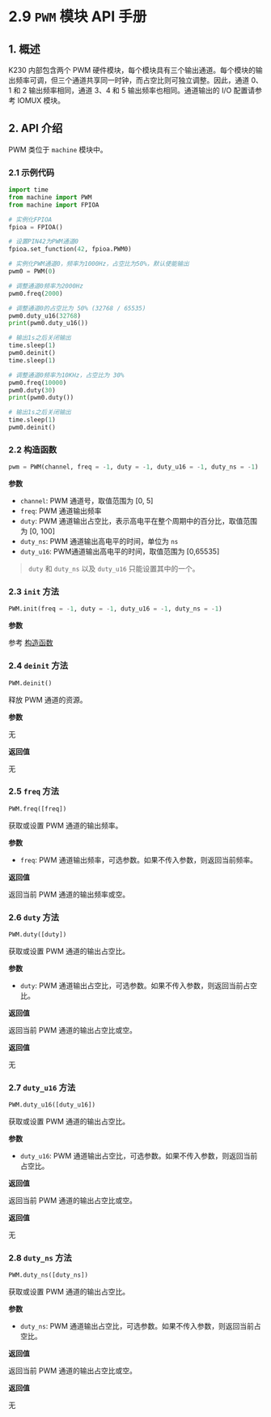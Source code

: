 # 2.9 `PWM` 模块 API 手册

## 1. 概述

K230 内部包含两个 PWM 硬件模块，每个模块具有三个输出通道。每个模块的输出频率可调，但三个通道共享同一时钟，而占空比则可独立调整。因此，通道 0、1 和 2 输出频率相同，通道 3、4 和 5 输出频率也相同。通道输出的 I/O 配置请参考 IOMUX 模块。

## 2. API 介绍

PWM 类位于 `machine` 模块中。

### 2.1 示例代码

```python
import time
from machine import PWM
from machine import FPIOA

# 实例化FPIOA
fpioa = FPIOA()

# 设置PIN42为PWM通道0
fpioa.set_function(42, fpioa.PWM0)

# 实例化PWM通道0，频率为1000Hz，占空比为50%，默认使能输出
pwm0 = PWM(0)

# 调整通道0频率为2000Hz
pwm0.freq(2000)

# 调整通道0的占空比为 50% (32768 / 65535)
pwm0.duty_u16(32768)
print(pwm0.duty_u16())

# 输出1s之后关闭输出
time.sleep(1)
pwm0.deinit()
time.sleep(1)

# 调整通道0频率为10KHz，占空比为 30%
pwm0.freq(10000)
pwm0.duty(30)
print(pwm0.duty())

# 输出1s之后关闭输出
time.sleep(1)
pwm0.deinit()
```

### 2.2 构造函数

```python
pwm = PWM(channel, freq = -1, duty = -1, duty_u16 = -1, duty_ns = -1)
```

**参数**

- `channel`: PWM 通道号，取值范围为 [0, 5]
- `freq`: PWM 通道输出频率
- `duty`: PWM 通道输出占空比，表示高电平在整个周期中的百分比，取值范围为 [0, 100]
- `duty_ns`: PWM 通道输出高电平的时间，单位为 `ns`
- `duty_u16`: PWM通道输出高电平的时间，取值范围为 [0,65535]

> `duty` 和 `duty_ns` 以及 `duty_u16` 只能设置其中的一个。

### 2.3 `init` 方法

```python
PWM.init(freq = -1, duty = -1, duty_u16 = -1, duty_ns = -1)
```

**参数**

参考 [构造函数](#22-构造函数)

### 2.4 `deinit` 方法

```python
PWM.deinit()
```

释放 PWM 通道的资源。

**参数**

无

**返回值**

无

### 2.5 `freq` 方法

```python
PWM.freq([freq])
```

获取或设置 PWM 通道的输出频率。

**参数**

- `freq`: PWM 通道输出频率，可选参数。如果不传入参数，则返回当前频率。

**返回值**

返回当前 PWM 通道的输出频率或空。

### 2.6 `duty` 方法

```python
PWM.duty([duty])
```

获取或设置 PWM 通道的输出占空比。

**参数**

- `duty`: PWM 通道输出占空比，可选参数。如果不传入参数，则返回当前占空比。

**返回值**

返回当前 PWM 通道的输出占空比或空。

**返回值**

无

### 2.7 `duty_u16` 方法

```python
PWM.duty_u16([duty_u16])
```

获取或设置 PWM 通道的输出占空比。

**参数**

- `duty_u16`: PWM 通道输出占空比，可选参数。如果不传入参数，则返回当前占空比。

**返回值**

返回当前 PWM 通道的输出占空比或空。

**返回值**

无

### 2.8 `duty_ns` 方法

```python
PWM.duty_ns([duty_ns])
```

获取或设置 PWM 通道的输出占空比。

**参数**

- `duty_ns`: PWM 通道输出占空比，可选参数。如果不传入参数，则返回当前占空比。

**返回值**

返回当前 PWM 通道的输出占空比或空。

**返回值**

无
